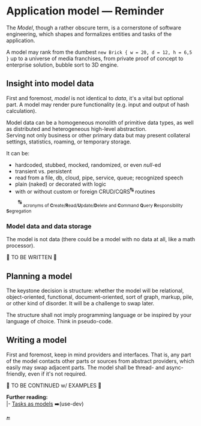 # Application model &mdash; Reminder

The _Model_, though a rather obscure term, is a cornerstone of software engineering, which shapes and formalizes entities and tasks of the application.

A model may rank from the dumbest `new Brick { w = 20, d = 12, h = 6,5 }` up to a universe of media franchises, from private proof of concept to enterprise solution, bubble sort to 3D engine.

## Insight into model data

First and foremost, _model_ is not identical to _data_, it's a vital but optional part. A model may render pure functionality (e.g. input and output of hash calculation).

Model data can be a homogeneous monolith of primitive data types, as well as distributed and heterogeneous high-level abstraction.\
Serving not only business or other primary data but may present collateral settings, statistics, roaming, or temporary storage.

It can be:

+ hardcoded, stubbed, mocked, randomized, or even _null_-ed
+ transient vs. persistent
+ read from a file, db, cloud, pipe, service, queue; recognized speech
+ plain (naked) or decorated with logic
+ with or without custom or foreign CRUD/CQRS<sup>:capital_abcd:</sup> routines

&nbsp;&nbsp;&nbsp;&nbsp;&nbsp;&nbsp;&nbsp;&nbsp;<sup>:capital_abcd:</sup>&nbsp;<sub>acronyms of **C**reate/**R**ead/**U**pdate/**D**elete and **C**ommand **Q**uery **R**esponsibility **S**egregation</sub>

### Model data and data storage

The model is not data (there could be a model with no data at all, like a math processor).

:construction: TO BE WRITTEN :construction:

## Planning a model

The keystone decision is structure: whether the model will be relational, object-oriented, functional, document-oriented, sort of graph, markup, pile, or other kind of disorder. It will be a challenge to swap later. 

The structure shall not imply programming language or be inspired by your language of choice. Think in pseudo-code.

## Writing a model

First and foremost, keep in mind providers and interfaces. That is, any part of the model contacts other parts or sources from abstract providers, which easily may swap adjacent parts.
The model shall be thread- and async-friendly, even if it's not required. 

:construction: TO BE CONTINUED w/ EXAMPLES :construction:

**Further reading:**\
|- [Tasks as models](https://github.com/Kyriosity/use-dev/blob/main/README%2B/decisions/README%2B/model_as_tasks.md) ➡️(use-dev)

🔚

